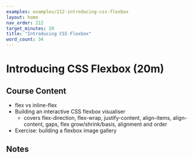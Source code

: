 ```yaml
---
examples: examples/212-introducing-css-flexbox
layout: home
nav_order: 212
target_minutes: 20
title: "Introducing CSS Flexbox"
word_count: 34
---
```

# Introducing CSS Flexbox (20m)

## Course Content

- flex vs inline-flex
- Building an interactive CSS flexbox visualiser
  - covers flex-direction, flex-wrap, justify-content, align-items, align-content, gaps, flex grow/shrink/basis, alignment and order
- Exercise: building a flexbox image gallery

## Notes













